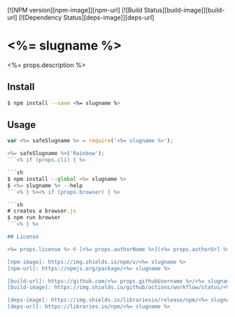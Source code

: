 [![NPM version][npm-image]][npm-url]
[![Build Status][build-image]][build-url]
[![Dependency Status][deps-image]][deps-url]

# <%= slugname %>

<%= props.description %>

## Install

```sh
$ npm install --save <%= slugname %>
```

## Usage

```js
var <%= safeSlugname %> = require('<%= slugname %>');

<%= safeSlugname %>('Rainbow');
```<% if (props.cli) { %>

```sh
$ npm install --global <%= slugname %>
$ <%= slugname %> --help
```<% } %><% if (props.browser) { %>

```sh
# creates a browser.js
$ npm run browser
```<% } %>

## License

<%= props.license %> © [<%= props.authorName %>](<%= props.authorUrl %>)

[npm-image]: https://img.shields.io/npm/v/<%= slugname %>
[npm-url]: https://npmjs.org/package/<%= slugname %>

[build-url]: https://github.com/<%= props.githubUsername %>/<%= slugname %>/actions/workflows/check.yaml
[build-image]: https://img.shields.io/github/actions/workflow/status/<%= props.githubUsername %>/<%= slugname %>/check.yaml?branch=main

[deps-image]: https://img.shields.io/librariesio/release/npm/<%= slugname %>
[deps-url]: https://libraries.io/npm/<%= slugname %>
